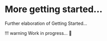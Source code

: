 # More getting started...

Further elaboration of Getting Started...

!!! warning
    Work in progress... :construction_worker:
